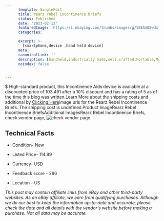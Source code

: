 ```yaml
---
      template: SinglePost
      title: rearz rebel incontinence briefs
      status: Published
      date: '2023-02-12'
      featuredImage: 'https://i.ebayimg.com/thumbs/images/g/YBEAAOSwdxtidU1e/s-l225.jpg'
      categories: 

      excerpt: >-
        [smartphone,device ,hand held device]
      meta:
      canonicalLink: ''
      description: [handheld,industrially made,well crafted,Portable,Mobile,Compact,Convenient,Lightweight,Maneuverable,Man-portable,Miniature,Carriable,Hand-held,Light,Holdable,Transportable,Mobile device,Pocket-sized,On-the-go,Wireless,Cordless,Compact size,Convenient size, smartphone,device ,hand held device]
      noindex: false

        
---
```

$
    High-standard product, this Incontinence Aids device is available at a discounted price of 103.491 after a 10% discount and has a rating of 5 as of the time this blog was written.Learn More about the shipping costs and additional by [Clicking Here](https://www.ebay.com/itm/154032956385?hash=item23dd1463e1%3Ag%3AYBEAAOSwdxtidU1e&mkevt=1&mkcid=1&mkrid=711-53200-19255-0&campid=%253CePNCampaignId%253E&customid=%253CreferenceId%253E&toolid=10049)image urls for the Rearz Rebel Incontinence Briefs. The shipping cost is undefined.Product ImageRearz Rebel Incontinence BriefsAdditional ImagesRearz Rebel Incontinence Briefs, check vendor page, ![check vendor page](https://origin-galleryplus.ebayimg.com/ws/web/154032956385_2_0_1/225x225.jpg,https://origin-galleryplus.ebayimg.com/ws/web/154032956385_3_0_1/225x225.jpg,https://origin-galleryplus.ebayimg.com/ws/web/154032956385_4_0_1/225x225.jpg,https://origin-galleryplus.ebayimg.com/ws/web/154032956385_5_0_1/225x225.jpg,https://origin-galleryplus.ebayimg.com/ws/web/154032956385_6_0_1/225x225.jpg,https://origin-galleryplus.ebayimg.com/ws/web/154032956385_7_0_1/225x225.jpg,https://origin-galleryplus.ebayimg.com/ws/web/154032956385_8_0_1/225x225.jpg,https://origin-galleryplus.ebayimg.com/ws/web/154032956385_9_0_1/225x225.jpg)
    
    

 ## Technical Facts 



     
      

 - Condition- New 


      

 - Listed Price- 114.99 


      

 - Currency- USD 


      

 - Feedback score - 296 


      

 - Location - US 


      
      

 *_This post may contain affiliate links from eBay and other third-party websites. As an eBay affiliate, we earn from qualifying purchases. Although we do our best to keep the information up-to-date and accurate, please check the date and all details with the vendor's website before making a purchase. Not all data may be accurate._*



    
    
    
    
    